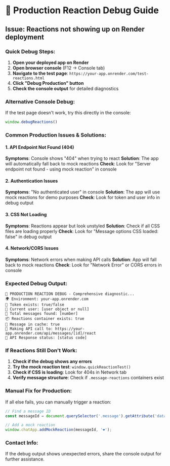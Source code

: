 # 🐛 Production Reaction Debug Guide

## Issue: Reactions not showing up on Render deployment

### Quick Debug Steps:

1. **Open your deployed app on Render**
2. **Open browser console** (F12 → Console tab)
3. **Navigate to the test page**: `https://your-app.onrender.com/test-reactions.html`
4. **Click "Debug Production" button**
5. **Check the console output** for detailed diagnostics

### Alternative Console Debug:

If the test page doesn't work, try this directly in the console:
```javascript
window.debugReactions()
```

### Common Production Issues & Solutions:

#### 1. **API Endpoint Not Found (404)**
**Symptoms**: Console shows "404" when trying to react
**Solution**: The app will automatically fall back to mock reactions
**Check**: Look for "Server endpoint not found - using mock reaction" in console

#### 2. **Authentication Issues**
**Symptoms**: "No authenticated user" in console
**Solution**: The app will use mock reactions for demo purposes
**Check**: Look for token and user info in debug output

#### 3. **CSS Not Loading**
**Symptoms**: Reactions appear but look unstyled
**Solution**: Check if all CSS files are loading properly
**Check**: Look for "Message options CSS loaded: false" in debug output

#### 4. **Network/CORS Issues**
**Symptoms**: Network errors when making API calls
**Solution**: App will fall back to mock reactions
**Check**: Look for "Network Error" or CORS errors in console

### Expected Debug Output:

```
🐛 PRODUCTION REACTION DEBUG - Comprehensive diagnostic...
🌍 Environment: your-app.onrender.com
🔐 Token exists: true/false
👤 Current user: [user object or null]
📨 Total messages found: [number]
📦 Reactions container exists: true
💾 Message in cache: true
📡 Making API call to: https://your-app.onrender.com/api/messages/[id]/react
📡 API Response status: [status code]
```

### If Reactions Still Don't Work:

1. **Check if the debug shows any errors**
2. **Try the mock reaction test**: `window.quickReactionTest()`
3. **Check if CSS is loading**: Look for 404s in Network tab
4. **Verify message structure**: Check if `.message-reactions` containers exist

### Manual Fix for Production:

If all else fails, you can manually trigger a reaction:
```javascript
// Find a message ID
const messageId = document.querySelector('.message').getAttribute('data-message-id');

// Add a mock reaction
window.chatApp.addMockReaction(messageId, '❤️');
```

### Contact Info:

If the debug output shows unexpected errors, share the console output for further assistance.